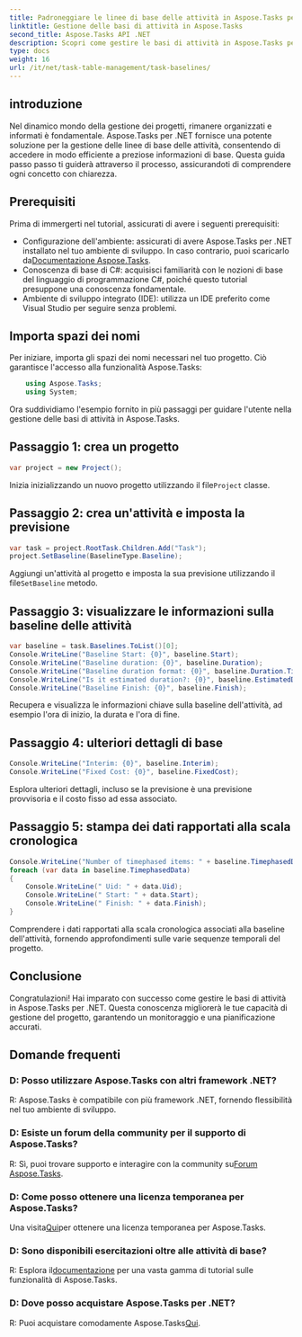 ```yaml
---
title: Padroneggiare le linee di base delle attività in Aspose.Tasks per .NET
linktitle: Gestione delle basi di attività in Aspose.Tasks
second_title: Aspose.Tasks API .NET
description: Scopri come gestire le basi di attività in Aspose.Tasks per .NET con questo tutorial completo. Migliora le tue capacità di gestione dei progetti oggi!
type: docs
weight: 16
url: /it/net/task-table-management/task-baselines/
---
```

## introduzione
Nel dinamico mondo della gestione dei progetti, rimanere organizzati e informati è fondamentale. Aspose.Tasks per .NET fornisce una potente soluzione per la gestione delle linee di base delle attività, consentendo di accedere in modo efficiente a preziose informazioni di base. Questa guida passo passo ti guiderà attraverso il processo, assicurandoti di comprendere ogni concetto con chiarezza.
## Prerequisiti
Prima di immergerti nel tutorial, assicurati di avere i seguenti prerequisiti:
-  Configurazione dell'ambiente: assicurati di avere Aspose.Tasks per .NET installato nel tuo ambiente di sviluppo. In caso contrario, puoi scaricarlo da[Documentazione Aspose.Tasks](https://reference.aspose.com/tasks/net/).
- Conoscenza di base di C#: acquisisci familiarità con le nozioni di base del linguaggio di programmazione C#, poiché questo tutorial presuppone una conoscenza fondamentale.
- Ambiente di sviluppo integrato (IDE): utilizza un IDE preferito come Visual Studio per seguire senza problemi.
## Importa spazi dei nomi
Per iniziare, importa gli spazi dei nomi necessari nel tuo progetto. Ciò garantisce l'accesso alla funzionalità Aspose.Tasks:
```csharp
    using Aspose.Tasks;
    using System;
```
Ora suddividiamo l'esempio fornito in più passaggi per guidare l'utente nella gestione delle basi di attività in Aspose.Tasks.
## Passaggio 1: crea un progetto
```csharp
var project = new Project();
```
 Inizia inizializzando un nuovo progetto utilizzando il file`Project` classe.
## Passaggio 2: crea un'attività e imposta la previsione
```csharp
var task = project.RootTask.Children.Add("Task");
project.SetBaseline(BaselineType.Baseline);
```
 Aggiungi un'attività al progetto e imposta la sua previsione utilizzando il file`SetBaseline` metodo.
## Passaggio 3: visualizzare le informazioni sulla baseline delle attività
```csharp
var baseline = task.Baselines.ToList()[0];
Console.WriteLine("Baseline Start: {0}", baseline.Start);
Console.WriteLine("Baseline duration: {0}", baseline.Duration);
Console.WriteLine("Baseline duration format: {0}", baseline.Duration.TimeUnit);
Console.WriteLine("Is it estimated duration?: {0}", baseline.EstimatedDuration);
Console.WriteLine("Baseline Finish: {0}", baseline.Finish);
```
Recupera e visualizza le informazioni chiave sulla baseline dell'attività, ad esempio l'ora di inizio, la durata e l'ora di fine.
## Passaggio 4: ulteriori dettagli di base
```csharp
Console.WriteLine("Interim: {0}", baseline.Interim);
Console.WriteLine("Fixed Cost: {0}", baseline.FixedCost);
```
Esplora ulteriori dettagli, incluso se la previsione è una previsione provvisoria e il costo fisso ad essa associato.
## Passaggio 5: stampa dei dati rapportati alla scala cronologica
```csharp
Console.WriteLine("Number of timephased items: " + baseline.TimephasedData.Count);
foreach (var data in baseline.TimephasedData)
{
    Console.WriteLine(" Uid: " + data.Uid);
    Console.WriteLine(" Start: " + data.Start);
    Console.WriteLine(" Finish: " + data.Finish);
}
```
Comprendere i dati rapportati alla scala cronologica associati alla baseline dell'attività, fornendo approfondimenti sulle varie sequenze temporali del progetto.
## Conclusione
Congratulazioni! Hai imparato con successo come gestire le basi di attività in Aspose.Tasks per .NET. Questa conoscenza migliorerà le tue capacità di gestione del progetto, garantendo un monitoraggio e una pianificazione accurati.
## Domande frequenti
### D: Posso utilizzare Aspose.Tasks con altri framework .NET?
R: Aspose.Tasks è compatibile con più framework .NET, fornendo flessibilità nel tuo ambiente di sviluppo.
### D: Esiste un forum della community per il supporto di Aspose.Tasks?
 R: Sì, puoi trovare supporto e interagire con la community su[Forum Aspose.Tasks](https://forum.aspose.com/c/tasks/15).
### D: Come posso ottenere una licenza temporanea per Aspose.Tasks?
 Una visita[Qui](https://purchase.aspose.com/temporary-license/)per ottenere una licenza temporanea per Aspose.Tasks.
### D: Sono disponibili esercitazioni oltre alle attività di base?
 R: Esplora il[documentazione](https://reference.aspose.com/tasks/net/) per una vasta gamma di tutorial sulle funzionalità di Aspose.Tasks.
### D: Dove posso acquistare Aspose.Tasks per .NET?
 R: Puoi acquistare comodamente Aspose.Tasks[Qui](https://purchase.aspose.com/buy).